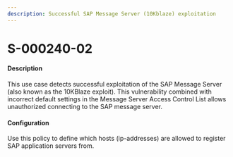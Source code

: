 ```yaml
---
description: Successful SAP Message Server (10Kblaze) exploitation
---
```


# S-000240-02

#### Description

This use case detects successful exploitation of the SAP Message Server (also known as the 10KBlaze exploit). This vulnerability combined with incorrect default settings in the Message Server Access Control List allows unauthorized connecting to the SAP message server.

#### Configuration

Use this policy to define which hosts (ip-addresses) are allowed to register SAP application servers from.
